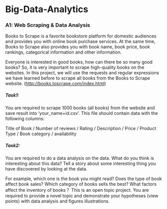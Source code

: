 # Big-Data-Analytics

### A1: Web Scraping & Data Analysis

Books to Scrape is a favorite bookstore platform for domestic audiences and provides you with online book purchase services. At the same time, Books to Scrape also provides you with book name, book price, book rankings, categorical information and other information.

Everyone is interested in good books, how can there be so many good books? So, it is very important to scrape high-quality books on the websites. In this project, we will use the requests and regular expressions we have learned before to scrape all books from the Books to Scrape website. (http://books.toscrape.com/index.html)

##### Task1: 

You are required to scrape 1000 books (all books) from the website and save result into ‘your_name+id.csv’. This file should contain data with the following columns: 

Title of Book / Number of reviews / Rating / Description / Price / Product Type / Book category / availability

##### Task2:

You are required to do a data analysis on the data. What do you think is interesting about this data? Tell a story about some interesting thing you have discovered by looking at the data. 

For example, which one is the book you might read? Does the type of book affect book sales? Which category of books sells the best? What factors affect the inventory of books？ This is an open topic project. You are required to provide a novel topic and demonstrate your hypotheses (view points) with data analysis and figures illustrations.





















